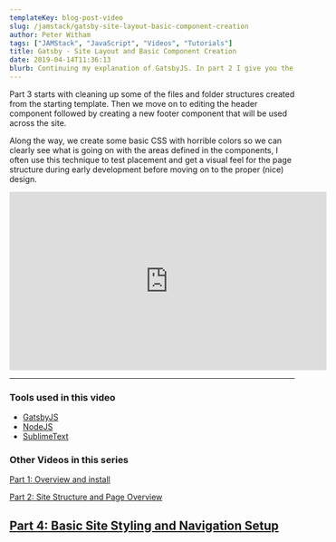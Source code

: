 ```yaml
---
templateKey: blog-post-video
slug: /jamstack/gatsby-site-layout-basic-component-creation
author: Peter Witham
tags: ["JAMStack", "JavaScript", "Videos", "Tutorials"]
title: Gatsby - Site Layout and Basic Component Creation
date: 2019-04-14T11:36:13
blurb: Continuing my explanation of GatsbyJS. In part 2 I give you the overview of site structure and how the files work together to make a site. I also breakdown a simple page and explain how components play their part.
---
```


Part 3 starts with cleaning up some of the files and folder structures created from the starting template. Then we move on to editing the header component followed by creating a new footer component that will be used across the site.

Along the way, we create some basic CSS with horrible colors so we can clearly see what is going on with the areas defined in the components, I often use this technique to test placement and get a visual feel for the page structure during early development before moving on to the proper (nice) design.

<iframe width="560" height="315" src="https://www.youtube.com/embed/RkaDYKRwxjQ" frameborder="0" allow="accelerometer; autoplay; encrypted-media; gyroscope; picture-in-picture" allowfullscreen></iframe>

---

### Tools used in this video
- [GatsbyJS](https://www.gatsbyjs.org/)
- [NodeJS](https://nodejs.org/)
- [SublimeText](https://sublimetext.com)

### Other Videos in this series
[Part 1: Overview and install](/jamstack/gatsby-getting-started)

[Part 2: Site Structure and Page Overview](/jamstack/gatsby-structure-file-overview)

[Part 4: Basic Site Styling and Navigation Setup](/jamstack/gatsby-site-basic-site-styling-navigation-setup)
---
